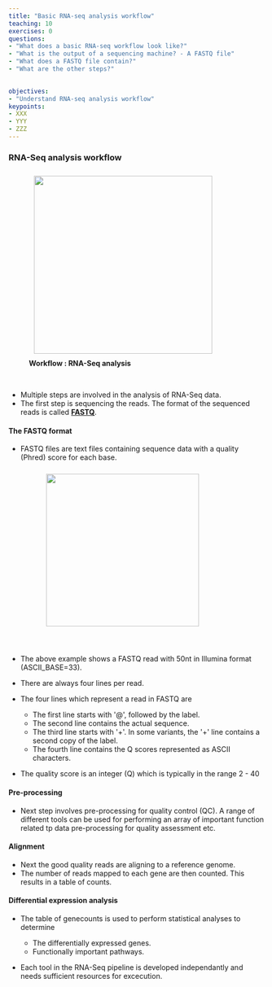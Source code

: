 ```yaml
---
title: "Basic RNA-seq analysis workflow"
teaching: 10
exercises: 0
questions:
- "What does a basic RNA-seq workflow look like?"
- "What is the output of a sequencing machine? - A FASTQ file"
- "What does a FASTQ file contain?"
- "What are the other steps?"
  

objectives:
- "Understand RNA-seq analysis workflow"
keypoints:
- XXX
- YYY
- ZZZ
---
```


### RNA-Seq analysis workflow 
<figure>
<img src="{{ page.root }}/fig/rnaseq_workflow.png" style="margin:10px;height:350px"/>
  <figcaption> <b>Workflow : RNA-Seq analysis</b> </figcaption>
</figure><br> 

- Multiple steps are involved in the analysis of RNA-Seq data. 
- The first step is sequencing the reads. The format of the sequenced reads is called **[FASTQ](https://www.drive5.com/usearch/manual7/fastq_files.html)**.

#### The FASTQ format
- FASTQ files are text files containing sequence data with a quality (Phred) score for each base.
   
  <figure>
  <img src="{{ page.root }}/fig/fastq_format.jpg" style="margin:10px;height:300px"/>
  </figure><br>

- The above example shows a FASTQ read with 50nt in Illumina format (ASCII_BASE=33).
- There are always four lines per read.
- The four lines which represent a read in FASTQ are 
  - The first line starts with '@', followed by the label.
  - The second line contains the actual sequence.
  - The third line starts with '+'. In some variants, the '+' line contains a second copy of the label.
  - The fourth line contains the Q scores represented as ASCII characters.
- The quality score is an integer (Q) which is typically in the range 2 - 40


#### Pre-processing 
- Next step involves pre-processing for quality control (QC). A range of different tools can be used for performing an array of important function related tp data pre-processing for quality assessment etc.

#### Alignment
- Next the good quality reads are aligning to a reference genome. 
- The number of reads mapped to each gene are then counted. This results in a table of counts.

#### Differential expression analysis 
- The table of genecounts is used to perform statistical analyses to determine 
   - The differentially expressed genes.
   - Functionally important pathways.

- Each tool in the RNA-Seq pipeline is developed independantly and needs sufficient resources for excecution.
